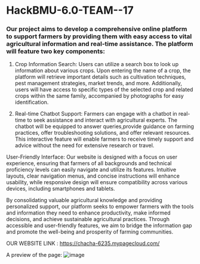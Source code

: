 # HackBMU-6.0-TEAM--17

### Our project aims to develop a comprehensive online platform to support farmers by providing them with easy access to vital agricultural information and real-time assistance. The platform will feature two key components:

1.  Crop Information Search: Users can utilize a search box to look up information about various crops. Upon entering the name of a crop, the platform will retrieve important details such as cultivation techniques, pest management strategies, market trends, and more. Additionally, users will have access to specific types of the selected crop and related crops within the same family, accompanied by photographs for easy identification.

2.  Real-time Chatbot Support: Farmers can engage with a chatbot in real-time to seek assistance and interact with agricultural experts. The chatbot will be equipped to answer queries,provide guidance on farming practices, offer troubleshooting solutions, and offer relevant resources. This interactive feature will enable farmers to receive timely support and advice without the need for extensive research or travel.

User-Friendly Interface: Our website is designed with a focus on user experience, ensuring that farmers of all backgrounds and technical proficiency levels can easily navigate and utilize its features. Intuitive layouts, clear navigation menus, and concise instructions will enhance usability, while responsive design will ensure compatibility across various devices, including smartphones and tablets.

By consolidating valuable agricultural knowledge and providing personalized support, our platform seeks to empower farmers with the tools and information they need to enhance productivity, make informed decisions, and achieve sustainable agricultural practices. Through accessible and user-friendly features, we aim to bridge the information gap and promote the well-being and prosperity of farming communities.

 OUR WEBSITE LINK : https://chacha-6235.mypagecloud.com/

A preview of the page:
![image](https://github.com/Harshs-06/HackBMU-6.0-TEAM--17/assets/147616257/1f90c582-9b60-4f60-8bee-1d42c1f81fd1)

 





